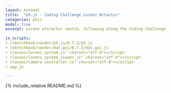 ```yaml
---
layout: minimal
title:  "p5.js - Coding Challenge Lorenz Attactor"
categories: p5js
modal: true
excerpt: Lorenz attractor sketch, following along the Coding Challenge #12

js_scripts:
- /sketchbook/vendor/p5.js/0.7.2/p5.js
- /sketchbook/vendor/dat.gui/0.7.3/dat.gui.js
- classes/lorenz_system.js" charset="utf-8"></script-
- classes/lorenz_system_viewer.js" charset="utf-8"></script-
- classes/camera_controller.js" charset="utf-8"></script-
- app.js

---
```


{% include_relative README.md %}

